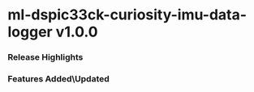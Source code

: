# ml-dspic33ck-curiosity-imu-data-logger v1.0.0
### Release Highlights



### Features Added\Updated



